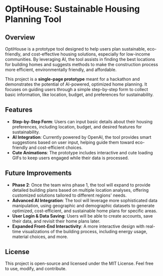 # OptiHouse: Sustainable Housing Planning Tool

## Overview

OptiHouse is a prototype tool designed to help users plan sustainable, eco-friendly, and cost-effective housing solutions, especially for low-income communities. By leveraging AI, the tool assists in finding the best locations for building homes and suggests methods to make the construction process more efficient, environmentally friendly, and affordable.

This project is a **single-page prototype** meant for a hackathon and demonstrates the potential of AI-powered, optimized home planning. It focuses on guiding users through a simple step-by-step form to collect basic information, like location, budget, and preferences for sustainability.

## Features

- **Step-by-Step Form**: Users can input basic details about their housing preferences, including location, budget, and desired features for sustainability.
- **AI Integration**: Currently powered by OpenAI, the tool provides smart suggestions based on user input, helping guide them toward eco-friendly and cost-efficient choices.
- **Cute Animations**: The prototype includes interactive and cute loading GIFs to keep users engaged while their data is processed.

## Future Improvements

- **Phase 2**: Once the team wins phase 1, the tool will expand to provide detailed building plans based on multiple location analyses, offering customized solutions tailored to different regions' needs.
- **Advanced AI Integration**: The tool will leverage more sophisticated data manipulation, using geographic and demographic datasets to generate optimized, cost-efficient, and sustainable home plans for specific areas.
- **User Login & Data Saving**: Users will be able to create accounts, save their data, and revisit their home plans later.
- **Expanded Front-End Interactivity**: A more interactive design with real-time visualizations of the building process, including energy usage, material choices, and more.

## License

This project is open-source and licensed under the MIT License. Feel free to use, modify, and contribute.
